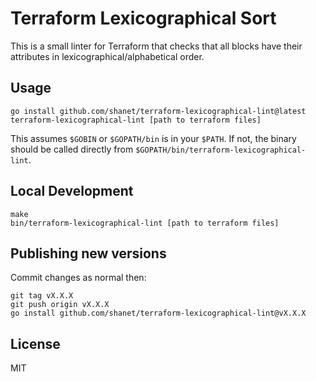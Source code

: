Terraform Lexicographical Sort
==============================

This is a small linter for Terraform that checks that all blocks have their attributes in lexicographical/alphabetical order.

## Usage

```
go install github.com/shanet/terraform-lexicographical-lint@latest
terraform-lexicographical-lint [path to terraform files]
```

This assumes `$GOBIN` or `$GOPATH/bin` is in your `$PATH`. If not, the binary should be called directly from `$GOPATH/bin/terraform-lexicographical-lint`.

## Local Development

```
make
bin/terraform-lexicographical-lint [path to terraform files]
```

## Publishing new versions

Commit changes as normal then:

```
git tag vX.X.X
git push origin vX.X.X
go install github.com/shanet/terraform-lexicographical-lint@vX.X.X
```

## License

MIT
